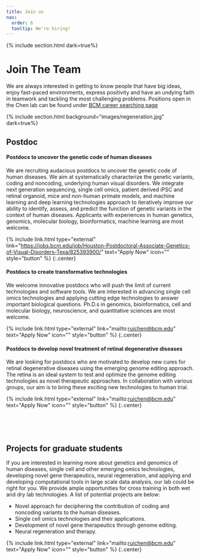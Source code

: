 ```yaml
---
title: Join us
nav:
  order: 6
  tooltip: We're hiring!
---
```

{% include section.html dark=true%}
# <i class="fas fa-users"></i>Join The Team

We are always interested in getting to know people that have big ideas, enjoy fast-paced environments, express positivity and have an undying faith in teamwork and tackling the most challenging problems.
Positions open in the Chen lab can be found under [BCM career searching page](https://jobs.bcm.edu/search/?createNewAlert=false&q=&optionsFacetsDD_title=&optionsFacetsDD_dept=Molecular+%26+Human+Genetics+-+R.+Chen+%2890006737%29&optionsFacetsDD_department=&optionsFacetsDD_customfield1=)

{% include section.html background="images/regeneration.jpg" dark=true%}
## Postdoc
#### Postdocs to uncover the genetic code of human diseases

We are recruiting audacious postdocs to uncover the genetic code of human diseases. We aim at systematically characterize the genetic variants, coding and noncoding, underlying human visual disorders. We integrate next generation sequencing, single cell omics, patient derived iPSC and retinal organoid, mice and non-human primate models, and machine learning and deep learning technologies approach to iteratively improve our ability to identify, assess, and predict the function of genetic variants in the context of human diseases.  Applicants with experiences in human genetics, genomics, molecular biology, bioinformatics, machine learning are most welcome.

{% include link.html type="external" link="https://jobs.bcm.edu/job/Houston-Postdoctoral-Associate-Genetics-of-Visual-Disorders-Texa/825393900/" text="Apply Now" icon="" style="button" %}
{:.center}


#### Postdocs to create transformative technologies

We welcome innovative postdocs who will push the limit of current technologies and software tools.  We are interested in advancing single cell omics technologies and applying cutting edge technologies to answer important biological questions.  Ph.D.s in genomics, bioinformatics, cell and molecular biology, neuroscience, and quantitative sciences are most welcome.

{% include link.html type="external" link="mailto:ruichen@bcm.edu" text="Apply Now" icon="" style="button" %}
{:.center}


#### Postdocs to develop novel treatment of retinal degenerative diseases

We are looking for postdocs who are motivated to develop new cures for retinal degenerative diseases using the emerging genome editing approach.  The retina is an ideal system to test and optimize the genome editing technologies as novel therapeutic approaches.  In collaboration with various groups, our aim is to bring these exciting new technologies to human trial.

{% include link.html type="external" link="mailto:ruichen@bcm.edu" text="Apply Now" icon="" style="button" %}
{:.center}

<br><br><br>

## Projects for graduate students

If you are interested in learning more about genetics and genomics of human diseases, single cell and other emerging omics technologies, developing novel gene therapeutics, neural regeneration, and applying and developing computational tools in large scale data analysis, our lab could be right for you.  We provide ample opportunities for cross training in both wet and dry lab technologies.  A list of potential projects are below:

- Novel approach for deciphering the contribution of coding and noncoding variants to the human diseases.
- Single cell omics technologies and their applications.
- Development of novel gene therapeutics through genome editing.
- Neural regeneration and therapy.

{% include link.html type="external" link="mailto:ruichen@bcm.edu" text="Apply Now" icon="" style="button" %}
{:.center}

